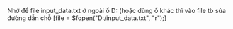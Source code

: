 Nhớ để file input_data.txt ở ngoài ổ D: (hoặc dùng ổ khác thì vào file tb sửa đường dẫn chỗ [file = $fopen("D:/input_data.txt", "r");]

